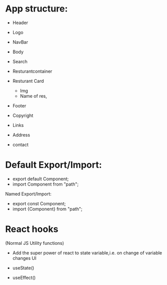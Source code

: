 # App structure:

- Header
- Logo
- NavBar
- Body
- Search
- Resturantcontainer
- Resturant Card

  - Img
  - Name of res,

- Footer
- Copyright
- Links
- Address
- contact

# Default Export/Import:

- export default Component;
- import Component from "path";

Named Export/Import:

- export const Component;
- import {Component} from "path";

# React hooks

(Normal JS Utility functions)

- Add the super power of react to state variable,i.e. on change of variable changes UI

- useState()
- useEffect()
